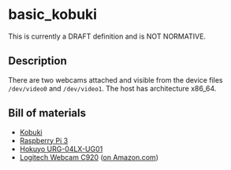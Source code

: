 basic_kobuki
============

<div class="alert alert-danger" role="alert">This is currently a DRAFT definition and is NOT NORMATIVE.</div>

Description
-----------

There are two webcams attached and visible from the device files `/dev/video0`
and `/dev/video1`.  The host has architecture x86_64.


Bill of materials
-----------------

* [Kobuki](http://kobuki.yujinrobot.com/)
* [Raspberry Pi 3](https://www.raspberrypi.org/products/raspberry-pi-3-model-b/)
* [Hokuyo URG-04LX-UG01](https://www.hokuyo-aut.jp/search/single.php?serial=166)
* [Logitech Webcam C920](https://www.logitech.com/en-us/product/hd-pro-webcam-c920) ([on Amazon.com](https://www.amazon.com/gp/product/B006JH8T3S/))
